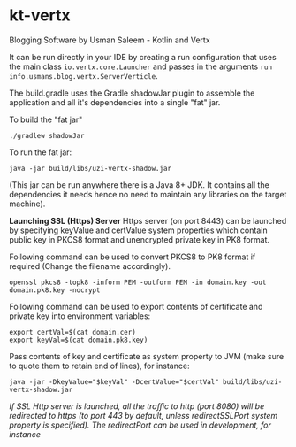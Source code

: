 # kt-vertx
Blogging Software by Usman Saleem - Kotlin and Vertx

It can be run directly in your IDE by creating a run configuration that uses the main class `io.vertx.core.Launcher`
and passes in the arguments `run info.usmans.blog.vertx.ServerVerticle`.

The build.gradle uses the Gradle shadowJar plugin to assemble the application and all it's dependencies into a single "fat" jar.

To build the "fat jar"

    ./gradlew shadowJar

To run the fat jar:

    java -jar build/libs/uzi-vertx-shadow.jar
    
(This jar can be run anywhere there is a Java 8+ JDK. It contains all the dependencies it needs hence no  need to maintain
 any libraries on the target machine).    
    
**Launching SSL (Https) Server**
Https server (on port 8443) can be launched by specifying keyValue and certValue system properties which contain public key
in PKCS8 format and unencrypted private key in PK8 format.

Following command can be used to convert PKCS8 to PK8 format if required (Change the filename accordingly).

    openssl pkcs8 -topk8 -inform PEM -outform PEM -in domain.key -out domain.pk8.key -nocrypt
    
Following command can be used to export contents of certificate and private key into environment variables:    
    
    export certVal=$(cat domain.cer)
    export keyVal=$(cat domain.pk8.key)    

Pass contents of key and certificate as system property to JVM (make sure to quote them to retain end of lines), for instance:

    java -jar -DkeyValue="$keyVal" -DcertValue="$certVal" build/libs/uzi-vertx-shadow.jar     
    

_If SSL Http server is launched, all the traffic to http (port 8080) will be redirected to https (to port 443 by default, 
unless redirectSSLPort system property is specified). The redirectPort can be used in development, for instance_
